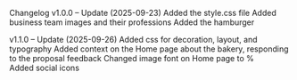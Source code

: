 Changelog
v1.0.0 – Update  (2025-09-23)
   Added the style.css file
   Added business team images and their professions
   Added the hamburger


    

v1.1.0 –  Update (2025-09-26)
    Added css for decoration, layout, and typography
    Added context on the Home page about the bakery, responding to the proposal feedback 
    Changed image font on Home page to %  
    Added social icons       

    